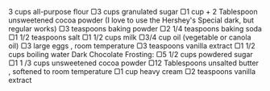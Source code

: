 3 cups all-purpose flour
▢3 cups granulated sugar
▢1 cup + 2 Tablespoon unsweetened cocoa powder (I love to use the Hershey's Special dark, but regular works)
▢3 teaspoons baking powder
▢2 1/4 teaspoons baking soda
▢1 1/2 teaspoons salt
▢1 1/2 cups milk
▢3/4 cup oil (vegetable or canola oil)
▢3 large eggs , room temperature
▢3 teaspoons vanilla extract
▢1 1/2 cups boiling water
Dark Chocolate Frosting:
▢5 1/2 cups powdered sugar
▢1 1 /3 cups unsweetened cocoa powder
▢12 Tablespoons unsalted butter , softened to room temperature
▢1 cup heavy cream
▢2 teaspoons vanilla extract